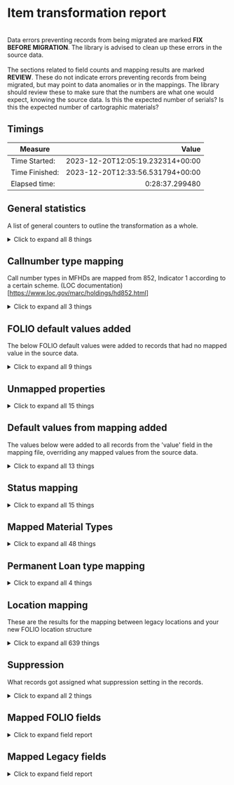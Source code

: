 # Item transformation report   
<br/>Data errors preventing records from being migrated are marked **FIX BEFORE MIGRATION**. The library is advised to clean up these errors in the source data.<br/><br/> The sections related to field counts and mapping results are marked **REVIEW**. These do not indicate errors preventing records from being migrated, but may point to data anomalies or in the mappings. The library should review these to make sure that the numbers are what one would expect, knowing the source data. Is this the expected number of serials? Is this the expected number of cartographic materials?
## Timings   
   
Measure | Value   
--- | ---:   
Time Started: | 2023-12-20T12:05:19.232314+00:00   
Time Finished: | 2023-12-20T12:33:56.531794+00:00   
Elapsed time: | 0:28:37.299480   
   
## General statistics    
A list of general counters to outline the transformation as a whole.    
<details><summary>Click to expand all 8 things</summary>     
   
Measure | Count   
--- | ---:   
Duplicate barcodes | 20   
Number of Legacy items in file_name='nalis_items.tsv' discovery_suppressed=False staff_suppressed=False service_point_id='' | 1,180,521   
Number of empty rows in nalis_items.tsv | 0   
Number of files processed | 1   
Number of legacy items in total | 1,180,521   
Number of records written to disk | 1,180,521   
Number of rows in nalis_items.tsv | 1,180,521   
</details>   
   
## Callnumber type mapping    
Call number types in MFHDs are mapped from 852, Indicator 1 according to a certain scheme. (LOC documentation)[https://www.loc.gov/marc/holdings/hd852.html]    
<details><summary>Click to expand all 3 things</summary>     
   
Measure | Count   
--- | ---:   
Unmapped (Default value was set) -- 03dd64d00-5626-4ecd-8ece-4531e0069f35 -> Other scheme | 1,151,933   
Unmapped (Default value was set) -- 95467209-6d7b-468b-94df-0f5d7ad2747d -> Other scheme | 28,588   
</details>   
   
## FOLIO default values added    
The below FOLIO default values were added to records that had no mapped value in the source data.    
<details><summary>Click to expand all 9 things</summary>     
   
Measure | Count   
--- | ---:   
 added to descriptionOfPieces | 1,178,700   
 added to notes[0].note | 1,074,421   
 added to notes[2].note | 16,828   
 added to notes[3].note | 57,696   
 added to notes[4].note | 15,971   
 added to notes[5].note | 1,170,751   
 added to numberOfPieces | 1,178,700   
 added to volume | 1,180,521   
</details>   
   
## Unmapped properties    
    
<details><summary>Click to expand all 15 things</summary>     
   
Measure | Count   
--- | ---:   
descriptionOfPieces | 1,178,700   
notes[0].note | 1,074,421   
notes[0].staffOnly | 1,180,521   
notes[1].staffOnly | 1,180,521   
notes[2].note | 16,828   
notes[2].staffOnly | 1,180,521   
notes[3].note | 57,696   
notes[3].staffOnly | 1,180,521   
notes[4].note | 15,971   
notes[4].staffOnly | 1,180,521   
notes[5].note | 1,170,751   
notes[5].staffOnly | 1,180,521   
numberOfPieces | 1,178,700   
volume | 1,180,521   
</details>   
   
## Default values from mapping added    
The values below were added to all records from the 'value' field in the mapping file, overriding any mapped values from the source data.    
<details><summary>Click to expand all 13 things</summary>     
   
Measure | Count   
--- | ---:   
1fbeaf4e-0ecb-47bd-83bf-a717bd390527 added to notes[4].itemNoteTypeId | 1,180,521   
26c03dca-da5e-401b-bd54-290bec7cd267 added to notes[5].itemNoteTypeId | 1,180,521   
4f13c23a-e2bb-4cc2-99ea-6b018a929323 added to notes[3].itemNoteTypeId | 1,180,521   
781a9208-ed61-4c2e-9b2c-2bbfed2ce488 added to notes[0].itemNoteTypeId | 1,180,521   
82019387-3cda-464f-88e5-d040a87ef5c3 added to notes[2].itemNoteTypeId | 1,180,521   
976ba776-d9c9-414c-85a4-dcf6afa8563d added to notes[1].itemNoteTypeId | 1,180,521   
False added to notes[0].staffOnly | 1,180,521   
False added to notes[1].staffOnly | 1,180,521   
False added to notes[2].staffOnly | 1,180,521   
False added to notes[3].staffOnly | 1,180,521   
False added to notes[4].staffOnly | 1,180,521   
False added to notes[5].staffOnly | 1,180,521   
</details>   
   
## Status mapping    
    
<details><summary>Click to expand all 15 things</summary>     
   
Measure | Count   
--- | ---:   
'AVAIL_SOON' -> Available | 984   
'Available' -> Available | 294,510   
'BINDERY' -> In process | 4,712   
'CATALOGING' -> In process | 93,758   
'CHECKEDOUT' -> Available | 239,204   
'DISCARD' -> Withdrawn | 51,756   
'HOLDS' -> Available | 461   
'INTRANSIT' -> Available | 249,572   
'LOST-ASSUM' -> Missing | 89   
'LOST-CLAIM' -> Missing | 9,154   
'LOST-PAID' -> Available | 1,598   
'MISSING' -> Available | 4,176   
'STORAGE' -> Unavailable | 230,505   
'WITHDRAWN' -> Withdrawn | 42   
</details>   
   
## Mapped Material Types    
    
<details><summary>Click to expand all 48 things</summary>     
   
Measure | Count   
--- | ---:   
AUDIO -> Sound recording | 36,616   
BOOK -> Book | 411,217   
COMP-FILE -> CD | 987   
EBOOK -> Electronic resource | 5   
GRAPHIC -> Graphic Novel | 4   
JVIDEO -> Video recording (inclusive of DVD) | 13,154   
KIT -> Visual materials (VM) | 239   
MAGAZINE -> CNR | 244   
MAP -> Map | 30   
MIXED -> Mixed | 1   
MUSIC -> Music | 367   
NEWSPAPER -> CNR | 4   
Unmapped (Default value was set) -- ARTIFACT -> Book | 3   
Unmapped (Default value was set) -- BRL -> Book | 4   
Unmapped (Default value was set) -- ILL-BOOK -> Book | 1   
Unmapped (Default value was set) -- JAUDIO -> Book | 5,069   
Unmapped (Default value was set) -- JBOOK -> Book | 365,851   
Unmapped (Default value was set) -- JCOMP-FILE -> Book | 654   
Unmapped (Default value was set) -- JMUSIC -> Book | 137   
Unmapped (Default value was set) -- JREF-AUDIO -> Book | 550   
Unmapped (Default value was set) -- JREF-BOOK -> Book | 10,357   
Unmapped (Default value was set) -- JREF-MUSIC -> Book | 61   
Unmapped (Default value was set) -- JREF-VIDEO -> Book | 1,141   
Unmapped (Default value was set) -- JREFCO-FIL -> Book | 94   
Unmapped (Default value was set) -- LAPTOP -> Book | 14   
Unmapped (Default value was set) -- LIB-COLL -> Book | 2,594   
Unmapped (Default value was set) -- MUSIC_PRN -> Book | 12   
Unmapped (Default value was set) -- NEW-BOOK -> Book | 1   
Unmapped (Default value was set) -- PAMPHLET -> Book | 79   
Unmapped (Default value was set) -- PTC -> Book | 996   
Unmapped (Default value was set) -- PTL -> Book | 1,529   
Unmapped (Default value was set) -- REF-AUDIO -> Book | 4,099   
Unmapped (Default value was set) -- REF-BOOK -> Book | 113,036   
Unmapped (Default value was set) -- REF-MUSIC -> Book | 1,122   
Unmapped (Default value was set) -- REF-VIDEO -> Book | 2,324   
Unmapped (Default value was set) -- REFCO-FILE -> Book | 693   
Unmapped (Default value was set) -- UNKNOWN -> Book | 21,583   
Unmapped (Default value was set) -- VIDEO -> Book | 21,811   
Unmapped (Default value was set) -- YAAUDIO -> Book | 5,577   
Unmapped (Default value was set) -- YABOOK -> Book | 134,143   
Unmapped (Default value was set) -- YAMUSIC -> Book | 3   
Unmapped (Default value was set) -- YAREF-AUD -> Book | 127   
Unmapped (Default value was set) -- YAREF-BOOK -> Book | 11,432   
Unmapped (Default value was set) -- YAREF-VID -> Book | 223   
Unmapped (Default value was set) -- YAREFCO-FI -> Book | 586   
Unmapped (Default value was set) -- YAVIDEO -> Book | 10,490   
Unmapped (Default value was set) -- YCOMP-FILE -> Book | 1,257   
</details>   
   
## Permanent Loan type mapping    
    
<details><summary>Click to expand all 4 things</summary>     
   
Measure | Count   
--- | ---:   
Unmapped (Default value was set) -- M -> Can circulate | 258,776   
Unmapped (Default value was set) -- N -> Can circulate | 95,050   
Unmapped (Default value was set) -- Y -> Can circulate | 826,695   
</details>   
   
## Location mapping    
These are the results for the mapping between legacy locations and your new FOLIO location structure    
<details><summary>Click to expand all 639 things</summary>     
   
Measure | Count   
--- | ---:   
Unmapped (Default value was set) -- ARIAFI -> MIGRATION | 1   
Unmapped (Default value was set) -- ARIBINDERY -> MIGRATION | 7   
Unmapped (Default value was set) -- ARICATALOGING -> MIGRATION | 1   
Unmapped (Default value was set) -- ARIEAS -> MIGRATION | 1,451   
Unmapped (Default value was set) -- ARIJMC -> MIGRATION | 1   
Unmapped (Default value was set) -- ARIJNF -> MIGRATION | 2   
Unmapped (Default value was set) -- ARILIB -> MIGRATION | 1   
Unmapped (Default value was set) -- ARILIBCOLL -> MIGRATION | 108   
Unmapped (Default value was set) -- ARIMEDIACTR -> MIGRATION | 3,575   
Unmapped (Default value was set) -- ARIMMC -> MIGRATION | 12   
Unmapped (Default value was set) -- ARIPERRACK -> MIGRATION | 7   
Unmapped (Default value was set) -- ARIPTC -> MIGRATION | 6   
Unmapped (Default value was set) -- ARIPTL -> MIGRATION | 137   
Unmapped (Default value was set) -- ARIREFERENCE -> MIGRATION | 140   
Unmapped (Default value was set) -- ARISPINNERS -> MIGRATION | 3,776   
Unmapped (Default value was set) -- ARISTACKS -> MIGRATION | 39,383   
Unmapped (Default value was set) -- ARISTE -> MIGRATION | 8   
Unmapped (Default value was set) -- ARIUNKNOWN -> MIGRATION | 2   
Unmapped (Default value was set) -- ARUSTACKS -> MIGRATION | 1   
Unmapped (Default value was set) -- BARCATALOGING -> MIGRATION | 1   
Unmapped (Default value was set) -- BAREAS -> MIGRATION | 162   
Unmapped (Default value was set) -- BARMEDIACTR -> MIGRATION | 434   
Unmapped (Default value was set) -- BARPTL -> MIGRATION | 11   
Unmapped (Default value was set) -- BARREFERENCE -> MIGRATION | 13   
Unmapped (Default value was set) -- BARSPINNERS -> MIGRATION | 488   
Unmapped (Default value was set) -- BARSTACKS -> MIGRATION | 3,140   
Unmapped (Default value was set) -- BARUNKNOWN -> MIGRATION | 1   
Unmapped (Default value was set) -- BETANR -> MIGRATION | 2   
Unmapped (Default value was set) -- BETCATALOGING -> MIGRATION | 1   
Unmapped (Default value was set) -- BETEAS -> MIGRATION | 71   
Unmapped (Default value was set) -- BETMEDIACTR -> MIGRATION | 115   
Unmapped (Default value was set) -- BETPTL -> MIGRATION | 5   
Unmapped (Default value was set) -- BETREFERENCE -> MIGRATION | 25   
Unmapped (Default value was set) -- BETSPINNERS -> MIGRATION | 400   
Unmapped (Default value was set) -- BETSTACKS -> MIGRATION | 1,411   
Unmapped (Default value was set) -- BM0EAS -> MIGRATION | 1,095   
Unmapped (Default value was set) -- BM0MEDIACTR -> MIGRATION | 1,057   
Unmapped (Default value was set) -- BM0PTL -> MIGRATION | 12   
Unmapped (Default value was set) -- BM0REFERENCE -> MIGRATION | 36   
Unmapped (Default value was set) -- BM0SPINNERS -> MIGRATION | 963   
Unmapped (Default value was set) -- BM0STACKS -> MIGRATION | 13,606   
Unmapped (Default value was set) -- BM0UNKNOWN -> MIGRATION | 2   
Unmapped (Default value was set) -- BM1EAS -> MIGRATION | 1,174   
Unmapped (Default value was set) -- BM1JNF -> MIGRATION | 2   
Unmapped (Default value was set) -- BM1MEDIACTR -> MIGRATION | 235   
Unmapped (Default value was set) -- BM1PERRACK -> MIGRATION | 2   
Unmapped (Default value was set) -- BM1PTL -> MIGRATION | 10   
Unmapped (Default value was set) -- BM1REFERENCE -> MIGRATION | 22   
Unmapped (Default value was set) -- BM1SPINNERS -> MIGRATION | 1,416   
Unmapped (Default value was set) -- BM1STACKS -> MIGRATION | 14,666   
Unmapped (Default value was set) -- BM2AFI -> MIGRATION | 35   
Unmapped (Default value was set) -- BM2ANF -> MIGRATION | 6   
Unmapped (Default value was set) -- BM2DISCARD -> MIGRATION | 1   
Unmapped (Default value was set) -- BM2EAS -> MIGRATION | 434   
Unmapped (Default value was set) -- BM2JFI -> MIGRATION | 40   
Unmapped (Default value was set) -- BM2JNF -> MIGRATION | 38   
Unmapped (Default value was set) -- BM2LIBCOLL -> MIGRATION | 1   
Unmapped (Default value was set) -- BM2MEDIACTR -> MIGRATION | 146   
Unmapped (Default value was set) -- BM2PERRACK -> MIGRATION | 2   
Unmapped (Default value was set) -- BM2PTL -> MIGRATION | 7   
Unmapped (Default value was set) -- BM2REFERENCE -> MIGRATION | 3   
Unmapped (Default value was set) -- BM2REPAIR -> MIGRATION | 1   
Unmapped (Default value was set) -- BM2SPINNERS -> MIGRATION | 1,103   
Unmapped (Default value was set) -- BM2STACKS -> MIGRATION | 5,953   
Unmapped (Default value was set) -- BM2YFI -> MIGRATION | 87   
Unmapped (Default value was set) -- BM2YNF -> MIGRATION | 6   
Unmapped (Default value was set) -- BM3DOW -> MIGRATION | 1   
Unmapped (Default value was set) -- BM3EAS -> MIGRATION | 996   
Unmapped (Default value was set) -- BM3JNF -> MIGRATION | 2   
Unmapped (Default value was set) -- BM3MEDIACTR -> MIGRATION | 854   
Unmapped (Default value was set) -- BM3PERRACK -> MIGRATION | 2   
Unmapped (Default value was set) -- BM3PTL -> MIGRATION | 28   
Unmapped (Default value was set) -- BM3REFERENCE -> MIGRATION | 19   
Unmapped (Default value was set) -- BM3SMA -> MIGRATION | 1   
Unmapped (Default value was set) -- BM3SPINNERS -> MIGRATION | 2,096   
Unmapped (Default value was set) -- BM3STACKS -> MIGRATION | 15,101   
Unmapped (Default value was set) -- BM3STORAGE -> MIGRATION | 1   
Unmapped (Default value was set) -- BM4BINDERY -> MIGRATION | 1   
Unmapped (Default value was set) -- BM4EAS -> MIGRATION | 346   
Unmapped (Default value was set) -- BM4JNF -> MIGRATION | 2   
Unmapped (Default value was set) -- BM4MEDIACTR -> MIGRATION | 199   
Unmapped (Default value was set) -- BM4PERRACK -> MIGRATION | 2   
Unmapped (Default value was set) -- BM4PTL -> MIGRATION | 31   
Unmapped (Default value was set) -- BM4REFERENCE -> MIGRATION | 9   
Unmapped (Default value was set) -- BM4SPINNERS -> MIGRATION | 1,038   
Unmapped (Default value was set) -- BM4STACKS -> MIGRATION | 7,981   
Unmapped (Default value was set) -- CARAMC -> MIGRATION | 122   
Unmapped (Default value was set) -- CARBRL -> MIGRATION | 2   
Unmapped (Default value was set) -- CARCATALOGING -> MIGRATION | 2   
Unmapped (Default value was set) -- CARDISCARD -> MIGRATION | 1   
Unmapped (Default value was set) -- CAREAS -> MIGRATION | 1,885   
Unmapped (Default value was set) -- CARJMC -> MIGRATION | 2   
Unmapped (Default value was set) -- CARJNF -> MIGRATION | 3   
Unmapped (Default value was set) -- CARLIBCOLL -> MIGRATION | 286   
Unmapped (Default value was set) -- CARMEDIACTR -> MIGRATION | 4,246   
Unmapped (Default value was set) -- CARMMC -> MIGRATION | 45   
Unmapped (Default value was set) -- CARPERRACK -> MIGRATION | 17   
Unmapped (Default value was set) -- CARPTC -> MIGRATION | 24   
Unmapped (Default value was set) -- CARPTL -> MIGRATION | 218   
Unmapped (Default value was set) -- CARREFERENCE -> MIGRATION | 271   
Unmapped (Default value was set) -- CARRESERVES -> MIGRATION | 1   
Unmapped (Default value was set) -- CARSMA -> MIGRATION | 3   
Unmapped (Default value was set) -- CARSPINNERS -> MIGRATION | 5,496   
Unmapped (Default value was set) -- CARST -> MIGRATION | 1   
Unmapped (Default value was set) -- CARSTACKS -> MIGRATION | 61,928   
Unmapped (Default value was set) -- CARSTC -> MIGRATION | 1   
Unmapped (Default value was set) -- CARSTORAGE -> MIGRATION | 1   
Unmapped (Default value was set) -- CARUNKNOWN -> MIGRATION | 23   
Unmapped (Default value was set) -- CARWITHDRAWN -> MIGRATION | 1   
Unmapped (Default value was set) -- CEDEAS -> MIGRATION | 453   
Unmapped (Default value was set) -- CEDJNF -> MIGRATION | 1   
Unmapped (Default value was set) -- CEDMEDIACTR -> MIGRATION | 953   
Unmapped (Default value was set) -- CEDMISSING -> MIGRATION | 2   
Unmapped (Default value was set) -- CEDPERRACK -> MIGRATION | 3   
Unmapped (Default value was set) -- CEDPTC -> MIGRATION | 1   
Unmapped (Default value was set) -- CEDPTL -> MIGRATION | 17   
Unmapped (Default value was set) -- CEDREFERENCE -> MIGRATION | 31   
Unmapped (Default value was set) -- CEDSPINNERS -> MIGRATION | 737   
Unmapped (Default value was set) -- CEDSTACKS -> MIGRATION | 9,529   
Unmapped (Default value was set) -- CHABINDERY -> MIGRATION | 4   
Unmapped (Default value was set) -- CHACATALOGING -> MIGRATION | 2   
Unmapped (Default value was set) -- CHAEAS -> MIGRATION | 977   
Unmapped (Default value was set) -- CHAJMC -> MIGRATION | 1   
Unmapped (Default value was set) -- CHAJNF -> MIGRATION | 2   
Unmapped (Default value was set) -- CHALAC -> MIGRATION | 1   
Unmapped (Default value was set) -- CHALIB -> MIGRATION | 1   
Unmapped (Default value was set) -- CHALIBCOLL -> MIGRATION | 103   
Unmapped (Default value was set) -- CHAMEDIACTR -> MIGRATION | 3,900   
Unmapped (Default value was set) -- CHAMMC -> MIGRATION | 9   
Unmapped (Default value was set) -- CHAPERRACK -> MIGRATION | 5   
Unmapped (Default value was set) -- CHAPTC -> MIGRATION | 4   
Unmapped (Default value was set) -- CHAPTL -> MIGRATION | 88   
Unmapped (Default value was set) -- CHAREFERENCE -> MIGRATION | 220   
Unmapped (Default value was set) -- CHASMA -> MIGRATION | 1   
Unmapped (Default value was set) -- CHASPINNERS -> MIGRATION | 4,158   
Unmapped (Default value was set) -- CHASTACKS -> MIGRATION | 28,878   
Unmapped (Default value was set) -- CHLBINDERY -> MIGRATION | 26   
Unmapped (Default value was set) -- CHLDISCARD -> MIGRATION | 513   
Unmapped (Default value was set) -- CHLEAS -> MIGRATION | 565   
Unmapped (Default value was set) -- CHLMEDIACTR -> MIGRATION | 215   
Unmapped (Default value was set) -- CHLPTL -> MIGRATION | 1   
Unmapped (Default value was set) -- CHLREFERENCE -> MIGRATION | 47   
Unmapped (Default value was set) -- CHLREPAIR -> MIGRATION | 64   
Unmapped (Default value was set) -- CHLRES -> MIGRATION | 26   
Unmapped (Default value was set) -- CHLRESERVES -> MIGRATION | 89   
Unmapped (Default value was set) -- CHLSPINNERS -> MIGRATION | 5   
Unmapped (Default value was set) -- CHLSTACKS -> MIGRATION | 13,934   
Unmapped (Default value was set) -- CHLSTORAGE -> MIGRATION | 383   
Unmapped (Default value was set) -- CHLWITHDRAWN -> MIGRATION | 2,794   
Unmapped (Default value was set) -- CVABINDERY -> MIGRATION | 3   
Unmapped (Default value was set) -- CVACATALOGING -> MIGRATION | 5   
Unmapped (Default value was set) -- CVAEAS -> MIGRATION | 1,095   
Unmapped (Default value was set) -- CVAJMC -> MIGRATION | 1   
Unmapped (Default value was set) -- CVAJNF -> MIGRATION | 1   
Unmapped (Default value was set) -- CVALIBCOLL -> MIGRATION | 31   
Unmapped (Default value was set) -- CVALOST -> MIGRATION | 3   
Unmapped (Default value was set) -- CVAMEDIACTR -> MIGRATION | 2,114   
Unmapped (Default value was set) -- CVAMMC -> MIGRATION | 7   
Unmapped (Default value was set) -- CVAPERRACK -> MIGRATION | 5   
Unmapped (Default value was set) -- CVAPTC -> MIGRATION | 1   
Unmapped (Default value was set) -- CVAPTL -> MIGRATION | 90   
Unmapped (Default value was set) -- CVAREFERENCE -> MIGRATION | 111   
Unmapped (Default value was set) -- CVASPINNERS -> MIGRATION | 2,470   
Unmapped (Default value was set) -- CVAST -> MIGRATION | 1   
Unmapped (Default value was set) -- CVASTACKS -> MIGRATION | 30,683   
Unmapped (Default value was set) -- CVAUNKNOWN -> MIGRATION | 35   
Unmapped (Default value was set) -- CVAYMC -> MIGRATION | 1   
Unmapped (Default value was set) -- DEBEAS -> MIGRATION | 597   
Unmapped (Default value was set) -- DEBJMC -> MIGRATION | 1   
Unmapped (Default value was set) -- DEBJNF -> MIGRATION | 1   
Unmapped (Default value was set) -- DEBMEDIACTR -> MIGRATION | 1,400   
Unmapped (Default value was set) -- DEBMMC -> MIGRATION | 4   
Unmapped (Default value was set) -- DEBPERRACK -> MIGRATION | 4   
Unmapped (Default value was set) -- DEBPTC -> MIGRATION | 1   
Unmapped (Default value was set) -- DEBPTL -> MIGRATION | 33   
Unmapped (Default value was set) -- DEBREFERENCE -> MIGRATION | 70   
Unmapped (Default value was set) -- DEBSPINNERS -> MIGRATION | 1,249   
Unmapped (Default value was set) -- DEBSTACKS -> MIGRATION | 16,066   
Unmapped (Default value was set) -- DEBUNKNOWN -> MIGRATION | 2   
Unmapped (Default value was set) -- DGMBINDERY -> MIGRATION | 3   
Unmapped (Default value was set) -- DGMCATALOGING -> MIGRATION | 1   
Unmapped (Default value was set) -- DGMDISCARD -> MIGRATION | 3   
Unmapped (Default value was set) -- DGMEAS -> MIGRATION | 210   
Unmapped (Default value was set) -- DGMJMC -> MIGRATION | 1   
Unmapped (Default value was set) -- DGMJNF -> MIGRATION | 2   
Unmapped (Default value was set) -- DGMLIBCOLL -> MIGRATION | 4   
Unmapped (Default value was set) -- DGMMEDIACTR -> MIGRATION | 1,651   
Unmapped (Default value was set) -- DGMMMC -> MIGRATION | 5   
Unmapped (Default value was set) -- DGMPERRACK -> MIGRATION | 5   
Unmapped (Default value was set) -- DGMPTC -> MIGRATION | 1   
Unmapped (Default value was set) -- DGMPTL -> MIGRATION | 62   
Unmapped (Default value was set) -- DGMREFERENCE -> MIGRATION | 73   
Unmapped (Default value was set) -- DGMSPINNERS -> MIGRATION | 2,148   
Unmapped (Default value was set) -- DGMSTACKS -> MIGRATION | 19,301   
Unmapped (Default value was set) -- DGMUNKNOWN -> MIGRATION | 1   
Unmapped (Default value was set) -- DGMYFI -> MIGRATION | 1   
Unmapped (Default value was set) -- HERAW1 -> MIGRATION | 4   
Unmapped (Default value was set) -- HERBINDERY -> MIGRATION | 15   
Unmapped (Default value was set) -- HERCATALOGING -> MIGRATION | 34   
Unmapped (Default value was set) -- HEREAS -> MIGRATION | 1   
Unmapped (Default value was set) -- HEREIC -> MIGRATION | 50   
Unmapped (Default value was set) -- HERGOV -> MIGRATION | 25   
Unmapped (Default value was set) -- HERHERITAGE -> MIGRATION | 1,093   
Unmapped (Default value was set) -- HERHSC -> MIGRATION | 5   
Unmapped (Default value was set) -- HERINPROCESS -> MIGRATION | 44   
Unmapped (Default value was set) -- HERJMC -> MIGRATION | 2   
Unmapped (Default value was set) -- HERLED -> MIGRATION | 18   
Unmapped (Default value was set) -- HERLIBCOLL -> MIGRATION | 67   
Unmapped (Default value was set) -- HERMAP -> MIGRATION | 1   
Unmapped (Default value was set) -- HERMEDIACTR -> MIGRATION | 1,678   
Unmapped (Default value was set) -- HERMISSING -> MIGRATION | 1   
Unmapped (Default value was set) -- HERMMC -> MIGRATION | 114   
Unmapped (Default value was set) -- HERPERRACK -> MIGRATION | 104   
Unmapped (Default value was set) -- HERPTC -> MIGRATION | 6   
Unmapped (Default value was set) -- HERPTL -> MIGRATION | 1   
Unmapped (Default value was set) -- HERRBC -> MIGRATION | 13   
Unmapped (Default value was set) -- HERREFERENCE -> MIGRATION | 388   
Unmapped (Default value was set) -- HERRES -> MIGRATION | 1   
Unmapped (Default value was set) -- HERSPINNERS -> MIGRATION | 23   
Unmapped (Default value was set) -- HERST -> MIGRATION | 1   
Unmapped (Default value was set) -- HERSTACKS -> MIGRATION | 43,584   
Unmapped (Default value was set) -- HERSTC -> MIGRATION | 22   
Unmapped (Default value was set) -- HERSTE -> MIGRATION | 191   
Unmapped (Default value was set) -- HERUNKNOWN -> MIGRATION | 11   
Unmapped (Default value was set) -- LABBINDERY -> MIGRATION | 1   
Unmapped (Default value was set) -- LABEAS -> MIGRATION | 644   
Unmapped (Default value was set) -- LABJMC -> MIGRATION | 2   
Unmapped (Default value was set) -- LABJNF -> MIGRATION | 1   
Unmapped (Default value was set) -- LABMAP -> MIGRATION | 1   
Unmapped (Default value was set) -- LABMEDIACTR -> MIGRATION | 1,645   
Unmapped (Default value was set) -- LABMMC -> MIGRATION | 7   
Unmapped (Default value was set) -- LABPERRACK -> MIGRATION | 3   
Unmapped (Default value was set) -- LABPTC -> MIGRATION | 1   
Unmapped (Default value was set) -- LABPTL -> MIGRATION | 47   
Unmapped (Default value was set) -- LABREFERENCE -> MIGRATION | 46   
Unmapped (Default value was set) -- LABSPINNERS -> MIGRATION | 1,330   
Unmapped (Default value was set) -- LABSTACKS -> MIGRATION | 14,843   
Unmapped (Default value was set) -- LABUNKNOWN -> MIGRATION | 2   
Unmapped (Default value was set) -- MALBINDERY -> MIGRATION | 1   
Unmapped (Default value was set) -- MALBRL -> MIGRATION | 1   
Unmapped (Default value was set) -- MALEAS -> MIGRATION | 696   
Unmapped (Default value was set) -- MALJMC -> MIGRATION | 1   
Unmapped (Default value was set) -- MALJNF -> MIGRATION | 2   
Unmapped (Default value was set) -- MALLIBCOLL -> MIGRATION | 18   
Unmapped (Default value was set) -- MALMEDIACTR -> MIGRATION | 2,532   
Unmapped (Default value was set) -- MALMMC -> MIGRATION | 9   
Unmapped (Default value was set) -- MALPERRACK -> MIGRATION | 4   
Unmapped (Default value was set) -- MALPTC -> MIGRATION | 1   
Unmapped (Default value was set) -- MALPTL -> MIGRATION | 63   
Unmapped (Default value was set) -- MALREFERENCE -> MIGRATION | 50   
Unmapped (Default value was set) -- MALSPINNERS -> MIGRATION | 1,676   
Unmapped (Default value was set) -- MALSTACKS -> MIGRATION | 18,327   
Unmapped (Default value was set) -- MALUNKNOWN -> MIGRATION | 1   
Unmapped (Default value was set) -- MAYBINDERY -> MIGRATION | 4   
Unmapped (Default value was set) -- MAYEAS -> MIGRATION | 977   
Unmapped (Default value was set) -- MAYJMC -> MIGRATION | 1   
Unmapped (Default value was set) -- MAYJNF -> MIGRATION | 1   
Unmapped (Default value was set) -- MAYLIBCOLL -> MIGRATION | 10   
Unmapped (Default value was set) -- MAYMEDIACTR -> MIGRATION | 2,489   
Unmapped (Default value was set) -- MAYMMC -> MIGRATION | 7   
Unmapped (Default value was set) -- MAYPERRACK -> MIGRATION | 4   
Unmapped (Default value was set) -- MAYPTC -> MIGRATION | 2   
Unmapped (Default value was set) -- MAYPTL -> MIGRATION | 81   
Unmapped (Default value was set) -- MAYREFERENCE -> MIGRATION | 120   
Unmapped (Default value was set) -- MAYSPINNERS -> MIGRATION | 3,672   
Unmapped (Default value was set) -- MAYSTACKS -> MIGRATION | 24,940   
Unmapped (Default value was set) -- MAYUNKNOWN -> MIGRATION | 6   
Unmapped (Default value was set) -- MGAANR -> MIGRATION | 1   
Unmapped (Default value was set) -- MGABINDERY -> MIGRATION | 1   
Unmapped (Default value was set) -- MGAEAS -> MIGRATION | 722   
Unmapped (Default value was set) -- MGAJMC -> MIGRATION | 1   
Unmapped (Default value was set) -- MGAJNF -> MIGRATION | 1   
Unmapped (Default value was set) -- MGALIBCOLL -> MIGRATION | 1   
Unmapped (Default value was set) -- MGAMEDIACTR -> MIGRATION | 1,808   
Unmapped (Default value was set) -- MGAMMC -> MIGRATION | 6   
Unmapped (Default value was set) -- MGAPERRACK -> MIGRATION | 3   
Unmapped (Default value was set) -- MGAPTC -> MIGRATION | 1   
Unmapped (Default value was set) -- MGAPTL -> MIGRATION | 66   
Unmapped (Default value was set) -- MGAREFERENCE -> MIGRATION | 44   
Unmapped (Default value was set) -- MGASPINNERS -> MIGRATION | 1,304   
Unmapped (Default value was set) -- MGASTACKS -> MIGRATION | 13,951   
Unmapped (Default value was set) -- MHLEAS -> MIGRATION | 68   
Unmapped (Default value was set) -- MHLJNF -> MIGRATION | 1   
Unmapped (Default value was set) -- MHLLIBCOLL -> MIGRATION | 7   
Unmapped (Default value was set) -- MHLMEDIACTR -> MIGRATION | 343   
Unmapped (Default value was set) -- MHLMMC -> MIGRATION | 2   
Unmapped (Default value was set) -- MHLPTC -> MIGRATION | 1   
Unmapped (Default value was set) -- MHLPTL -> MIGRATION | 8   
Unmapped (Default value was set) -- MHLREFERENCE -> MIGRATION | 17   
Unmapped (Default value was set) -- MHLSPINNERS -> MIGRATION | 559   
Unmapped (Default value was set) -- MHLSTACKS -> MIGRATION | 2,510   
Unmapped (Default value was set) -- MHLTES -> MIGRATION | 1   
Unmapped (Default value was set) -- MHLUNKNOWN -> MIGRATION | 1   
Unmapped (Default value was set) -- MSPMEDIACTR -> MIGRATION | 137   
Unmapped (Default value was set) -- MSPPERRACK -> MIGRATION | 3   
Unmapped (Default value was set) -- MSPPTL -> MIGRATION | 1   
Unmapped (Default value was set) -- MSPREFERENCE -> MIGRATION | 42   
Unmapped (Default value was set) -- MSPSPINNERS -> MIGRATION | 413   
Unmapped (Default value was set) -- MSPST -> MIGRATION | 1   
Unmapped (Default value was set) -- MSPSTACKS -> MIGRATION | 2,698   
Unmapped (Default value was set) -- PFOBRL -> MIGRATION | 1   
Unmapped (Default value was set) -- PFOEAS -> MIGRATION | 758   
Unmapped (Default value was set) -- PFOJMC -> MIGRATION | 1   
Unmapped (Default value was set) -- PFOJNF -> MIGRATION | 2   
Unmapped (Default value was set) -- PFOLIBCOLL -> MIGRATION | 16   
Unmapped (Default value was set) -- PFOMEDIACTR -> MIGRATION | 2,692   
Unmapped (Default value was set) -- PFOMMC -> MIGRATION | 13   
Unmapped (Default value was set) -- PFOPERRACK -> MIGRATION | 4   
Unmapped (Default value was set) -- PFOPTC -> MIGRATION | 2   
Unmapped (Default value was set) -- PFOPTL -> MIGRATION | 71   
Unmapped (Default value was set) -- PFOREFERENCE -> MIGRATION | 65   
Unmapped (Default value was set) -- PFOSPINNERS -> MIGRATION | 1,965   
Unmapped (Default value was set) -- PFOSTACKS -> MIGRATION | 22,340   
Unmapped (Default value was set) -- POSALAMC -> MIGRATION | 13   
Unmapped (Default value was set) -- POSALANF -> MIGRATION | 1   
Unmapped (Default value was set) -- POSALBINDERY -> MIGRATION | 31   
Unmapped (Default value was set) -- POSALCATALOGING -> MIGRATION | 12   
Unmapped (Default value was set) -- POSALDLS -> MIGRATION | 6   
Unmapped (Default value was set) -- POSALEAS -> MIGRATION | 2   
Unmapped (Default value was set) -- POSALHRM -> MIGRATION | 2   
Unmapped (Default value was set) -- POSALIFN -> MIGRATION | 127   
Unmapped (Default value was set) -- POSALINPROCESS -> MIGRATION | 5   
Unmapped (Default value was set) -- POSALINTRANSIT -> MIGRATION | 1   
Unmapped (Default value was set) -- POSALITC -> MIGRATION | 1   
Unmapped (Default value was set) -- POSALLIB -> MIGRATION | 1   
Unmapped (Default value was set) -- POSALLIBCOLL -> MIGRATION | 1,674   
Unmapped (Default value was set) -- POSALMEDIACTR -> MIGRATION | 4,478   
Unmapped (Default value was set) -- POSALMMC -> MIGRATION | 46   
Unmapped (Default value was set) -- POSALPBL -> MIGRATION | 31   
Unmapped (Default value was set) -- POSALPERRACK -> MIGRATION | 24   
Unmapped (Default value was set) -- POSALPTC -> MIGRATION | 318   
Unmapped (Default value was set) -- POSALPTL -> MIGRATION | 48   
Unmapped (Default value was set) -- POSALREFERENCE -> MIGRATION | 433   
Unmapped (Default value was set) -- POSALRESERVES -> MIGRATION | 598   
Unmapped (Default value was set) -- POSALSMA -> MIGRATION | 1   
Unmapped (Default value was set) -- POSALSPINNERS -> MIGRATION | 7,782   
Unmapped (Default value was set) -- POSALSTACKS -> MIGRATION | 120,677   
Unmapped (Default value was set) -- POSALSTE -> MIGRATION | 4   
Unmapped (Default value was set) -- POSALTRG -> MIGRATION | 7   
Unmapped (Default value was set) -- POSALUNKNOWN -> MIGRATION | 10   
Unmapped (Default value was set) -- POSALWITHDRAWN -> MIGRATION | 2   
Unmapped (Default value was set) -- POSCLBINDERY -> MIGRATION | 14   
Unmapped (Default value was set) -- POSCLBRL -> MIGRATION | 2   
Unmapped (Default value was set) -- POSCLEAS -> MIGRATION | 9,803   
Unmapped (Default value was set) -- POSCLJMC -> MIGRATION | 2   
Unmapped (Default value was set) -- POSCLJNF -> MIGRATION | 3   
Unmapped (Default value was set) -- POSCLLIBCOLL -> MIGRATION | 18   
Unmapped (Default value was set) -- POSCLMEDIACTR -> MIGRATION | 2,388   
Unmapped (Default value was set) -- POSCLMMC -> MIGRATION | 10   
Unmapped (Default value was set) -- POSCLPTC -> MIGRATION | 6   
Unmapped (Default value was set) -- POSCLPTL -> MIGRATION | 1,076   
Unmapped (Default value was set) -- POSCLREFERENCE -> MIGRATION | 263   
Unmapped (Default value was set) -- POSCLREPAIR -> MIGRATION | 2   
Unmapped (Default value was set) -- POSCLRESERVES -> MIGRATION | 1   
Unmapped (Default value was set) -- POSCLSMA -> MIGRATION | 1   
Unmapped (Default value was set) -- POSCLSPINNERS -> MIGRATION | 2,970   
Unmapped (Default value was set) -- POSCLST -> MIGRATION | 2   
Unmapped (Default value was set) -- POSCLSTACKS -> MIGRATION | 71,582   
Unmapped (Default value was set) -- POSCLUNKNOWN -> MIGRATION | 7   
Unmapped (Default value was set) -- POSYAAVAILSOON -> MIGRATION | 1   
Unmapped (Default value was set) -- POSYABINDERY -> MIGRATION | 1   
Unmapped (Default value was set) -- POSYACATALOGING -> MIGRATION | 2   
Unmapped (Default value was set) -- POSYALIB -> MIGRATION | 1   
Unmapped (Default value was set) -- POSYALIBCOLL -> MIGRATION | 35   
Unmapped (Default value was set) -- POSYAMEDIACTR -> MIGRATION | 1,459   
Unmapped (Default value was set) -- POSYAMMC -> MIGRATION | 10   
Unmapped (Default value was set) -- POSYAPERRACK -> MIGRATION | 5   
Unmapped (Default value was set) -- POSYAPTC -> MIGRATION | 2   
Unmapped (Default value was set) -- POSYAPTL -> MIGRATION | 1   
Unmapped (Default value was set) -- POSYAREFERENCE -> MIGRATION | 242   
Unmapped (Default value was set) -- POSYASPINNERS -> MIGRATION | 3,109   
Unmapped (Default value was set) -- POSYAST -> MIGRATION | 2   
Unmapped (Default value was set) -- POSYASTACKS -> MIGRATION | 31,737   
Unmapped (Default value was set) -- POSYAUNKNOWN -> MIGRATION | 12   
Unmapped (Default value was set) -- POSYAYAC -> MIGRATION | 1   
Unmapped (Default value was set) -- POSYAYMC -> MIGRATION | 1   
Unmapped (Default value was set) -- POSYAYNF -> MIGRATION | 1   
Unmapped (Default value was set) -- PTOBRL -> MIGRATION | 1   
Unmapped (Default value was set) -- PTOCATALOGING -> MIGRATION | 3   
Unmapped (Default value was set) -- PTOEAS -> MIGRATION | 827   
Unmapped (Default value was set) -- PTOJMC -> MIGRATION | 1   
Unmapped (Default value was set) -- PTOJNF -> MIGRATION | 1   
Unmapped (Default value was set) -- PTOLIBCOLL -> MIGRATION | 13   
Unmapped (Default value was set) -- PTOMEDIACTR -> MIGRATION | 2,099   
Unmapped (Default value was set) -- PTOMMC -> MIGRATION | 6   
Unmapped (Default value was set) -- PTOPERRACK -> MIGRATION | 4   
Unmapped (Default value was set) -- PTOPTC -> MIGRATION | 1   
Unmapped (Default value was set) -- PTOPTL -> MIGRATION | 79   
Unmapped (Default value was set) -- PTOREFERENCE -> MIGRATION | 85   
Unmapped (Default value was set) -- PTOSPINNERS -> MIGRATION | 1,926   
Unmapped (Default value was set) -- PTOSTACKS -> MIGRATION | 20,131   
Unmapped (Default value was set) -- RIOBINDERY -> MIGRATION | 11   
Unmapped (Default value was set) -- RIOCATALOGING -> MIGRATION | 2   
Unmapped (Default value was set) -- RIOEAS -> MIGRATION | 654   
Unmapped (Default value was set) -- RIOLIBCOLL -> MIGRATION | 11   
Unmapped (Default value was set) -- RIOMEDIACTR -> MIGRATION | 2,305   
Unmapped (Default value was set) -- RIOMMC -> MIGRATION | 4   
Unmapped (Default value was set) -- RIOPERRACK -> MIGRATION | 3   
Unmapped (Default value was set) -- RIOPTL -> MIGRATION | 52   
Unmapped (Default value was set) -- RIOREFERENCE -> MIGRATION | 104   
Unmapped (Default value was set) -- RIOSMA -> MIGRATION | 2   
Unmapped (Default value was set) -- RIOSPINNERS -> MIGRATION | 2,984   
Unmapped (Default value was set) -- RIOSTACKS -> MIGRATION | 15,876   
Unmapped (Default value was set) -- RIOSTC -> MIGRATION | 1   
Unmapped (Default value was set) -- RIOUNKNOWN -> MIGRATION | 8   
Unmapped (Default value was set) -- ROXBINDERY -> MIGRATION | 43   
Unmapped (Default value was set) -- ROXDAMAGED -> MIGRATION | 1   
Unmapped (Default value was set) -- ROXDISCARD -> MIGRATION | 962   
Unmapped (Default value was set) -- ROXEAS -> MIGRATION | 663   
Unmapped (Default value was set) -- ROXMEDIACTR -> MIGRATION | 199   
Unmapped (Default value was set) -- ROXREFERENCE -> MIGRATION | 61   
Unmapped (Default value was set) -- ROXREPAIR -> MIGRATION | 68   
Unmapped (Default value was set) -- ROXRES -> MIGRATION | 6   
Unmapped (Default value was set) -- ROXRESERVES -> MIGRATION | 14   
Unmapped (Default value was set) -- ROXSPINNERS -> MIGRATION | 5   
Unmapped (Default value was set) -- ROXSTACKS -> MIGRATION | 10,871   
Unmapped (Default value was set) -- ROXSTORAGE -> MIGRATION | 419   
Unmapped (Default value was set) -- ROXWITHDRAWN -> MIGRATION | 2,636   
Unmapped (Default value was set) -- SAJBRL -> MIGRATION | 2   
Unmapped (Default value was set) -- SAJDISCARD -> MIGRATION | 1   
Unmapped (Default value was set) -- SAJEAS -> MIGRATION | 812   
Unmapped (Default value was set) -- SAJJNF -> MIGRATION | 1   
Unmapped (Default value was set) -- SAJLIBCOLL -> MIGRATION | 21   
Unmapped (Default value was set) -- SAJMEDIACTR -> MIGRATION | 2,183   
Unmapped (Default value was set) -- SAJMMC -> MIGRATION | 9   
Unmapped (Default value was set) -- SAJPERRACK -> MIGRATION | 5   
Unmapped (Default value was set) -- SAJPTC -> MIGRATION | 4   
Unmapped (Default value was set) -- SAJPTL -> MIGRATION | 56   
Unmapped (Default value was set) -- SAJREFERENCE -> MIGRATION | 186   
Unmapped (Default value was set) -- SAJSPINNERS -> MIGRATION | 2,015   
Unmapped (Default value was set) -- SAJSTACKS -> MIGRATION | 23,018   
Unmapped (Default value was set) -- SAJUNKNOWN -> MIGRATION | 1   
Unmapped (Default value was set) -- SAJWITHDRAWN -> MIGRATION | 1   
Unmapped (Default value was set) -- SCAAFI -> MIGRATION | 5   
Unmapped (Default value was set) -- SCAANF -> MIGRATION | 79   
Unmapped (Default value was set) -- SCAANR -> MIGRATION | 18   
Unmapped (Default value was set) -- SCABINDERY -> MIGRATION | 7   
Unmapped (Default value was set) -- SCABRL -> MIGRATION | 3,771   
Unmapped (Default value was set) -- SCACLBINDERY -> MIGRATION | 3   
Unmapped (Default value was set) -- SCACLBRL -> MIGRATION | 913   
Unmapped (Default value was set) -- SCACLDAMAGED -> MIGRATION | 74   
Unmapped (Default value was set) -- SCACLDISCARD -> MIGRATION | 1,936   
Unmapped (Default value was set) -- SCACLEAS -> MIGRATION | 2,907   
Unmapped (Default value was set) -- SCACLLOST -> MIGRATION | 5   
Unmapped (Default value was set) -- SCACLLOSTPAID -> MIGRATION | 97   
Unmapped (Default value was set) -- SCACLMEDIACTR -> MIGRATION | 70   
Unmapped (Default value was set) -- SCACLPTL -> MIGRATION | 326   
Unmapped (Default value was set) -- SCACLREFERENCE -> MIGRATION | 129   
Unmapped (Default value was set) -- SCACLREPAIR -> MIGRATION | 25   
Unmapped (Default value was set) -- SCACLRES -> MIGRATION | 329   
Unmapped (Default value was set) -- SCACLSTACKS -> MIGRATION | 15,875   
Unmapped (Default value was set) -- SCACLSTORAGE -> MIGRATION | 26   
Unmapped (Default value was set) -- SCACLTES -> MIGRATION | 4   
Unmapped (Default value was set) -- SCACLWITHDRAWN -> MIGRATION | 3,905   
Unmapped (Default value was set) -- SCADAMAGED -> MIGRATION | 19   
Unmapped (Default value was set) -- SCADISCARD -> MIGRATION | 3,005   
Unmapped (Default value was set) -- SCAEAS -> MIGRATION | 13   
Unmapped (Default value was set) -- SCAINTRANSIT -> MIGRATION | 2   
Unmapped (Default value was set) -- SCAJFI -> MIGRATION | 11   
Unmapped (Default value was set) -- SCAJNF -> MIGRATION | 28   
Unmapped (Default value was set) -- SCALIBCOLL -> MIGRATION | 196   
Unmapped (Default value was set) -- SCALOST -> MIGRATION | 2   
Unmapped (Default value was set) -- SCALOSTPAID -> MIGRATION | 35   
Unmapped (Default value was set) -- SCAMEDIACTR -> MIGRATION | 198   
Unmapped (Default value was set) -- SCAMISSING -> MIGRATION | 3   
Unmapped (Default value was set) -- SCAREFERENCE -> MIGRATION | 312   
Unmapped (Default value was set) -- SCAREPAIR -> MIGRATION | 15   
Unmapped (Default value was set) -- SCARES -> MIGRATION | 3,871   
Unmapped (Default value was set) -- SCARESERVES -> MIGRATION | 2   
Unmapped (Default value was set) -- SCASPINNERS -> MIGRATION | 5   
Unmapped (Default value was set) -- SCASTACKS -> MIGRATION | 35,205   
Unmapped (Default value was set) -- SCASTORAGE -> MIGRATION | 626   
Unmapped (Default value was set) -- SCATES -> MIGRATION | 4   
Unmapped (Default value was set) -- SCAWITHDRAWN -> MIGRATION | 1,703   
Unmapped (Default value was set) -- SCAYABRL -> MIGRATION | 929   
Unmapped (Default value was set) -- SCAYADAMAGED -> MIGRATION | 6   
Unmapped (Default value was set) -- SCAYADISCARD -> MIGRATION | 987   
Unmapped (Default value was set) -- SCAYALOST -> MIGRATION | 2   
Unmapped (Default value was set) -- SCAYALOSTPAID -> MIGRATION | 2   
Unmapped (Default value was set) -- SCAYAMEDIACTR -> MIGRATION | 55   
Unmapped (Default value was set) -- SCAYAREFERENCE -> MIGRATION | 170   
Unmapped (Default value was set) -- SCAYARES -> MIGRATION | 38   
Unmapped (Default value was set) -- SCAYASPINNERS -> MIGRATION | 2   
Unmapped (Default value was set) -- SCAYASTACKS -> MIGRATION | 15,245   
Unmapped (Default value was set) -- SCAYASTORAGE -> MIGRATION | 342   
Unmapped (Default value was set) -- SCAYATES -> MIGRATION | 4   
Unmapped (Default value was set) -- SCAYAUNKNOWN -> MIGRATION | 1   
Unmapped (Default value was set) -- SCAYAWITHDRAWN -> MIGRATION | 2,051   
Unmapped (Default value was set) -- SCAYFI -> MIGRATION | 30   
Unmapped (Default value was set) -- SCAYNF -> MIGRATION | 1   
Unmapped (Default value was set) -- SGEEAS -> MIGRATION | 1,022   
Unmapped (Default value was set) -- SGEJFI -> MIGRATION | 1   
Unmapped (Default value was set) -- SGEJMC -> MIGRATION | 1   
Unmapped (Default value was set) -- SGEJNF -> MIGRATION | 1   
Unmapped (Default value was set) -- SGELIBCOLL -> MIGRATION | 22   
Unmapped (Default value was set) -- SGEMAC -> MIGRATION | 1   
Unmapped (Default value was set) -- SGEMEDIACTR -> MIGRATION | 3,052   
Unmapped (Default value was set) -- SGEMMC -> MIGRATION | 9   
Unmapped (Default value was set) -- SGEPERRACK -> MIGRATION | 4   
Unmapped (Default value was set) -- SGEPTC -> MIGRATION | 2   
Unmapped (Default value was set) -- SGEPTL -> MIGRATION | 70   
Unmapped (Default value was set) -- SGEREFERENCE -> MIGRATION | 144   
Unmapped (Default value was set) -- SGESPINNERS -> MIGRATION | 4,076   
Unmapped (Default value was set) -- SGEST -> MIGRATION | 1   
Unmapped (Default value was set) -- SGESTACKS -> MIGRATION | 26,682   
Unmapped (Default value was set) -- SGESTORAGE -> MIGRATION | 1   
Unmapped (Default value was set) -- SGEUNKNOWN -> MIGRATION | 1   
Unmapped (Default value was set) -- SIPAMC -> MIGRATION | 56   
Unmapped (Default value was set) -- SIPEAS -> MIGRATION | 744   
Unmapped (Default value was set) -- SIPJMC -> MIGRATION | 2   
Unmapped (Default value was set) -- SIPJNF -> MIGRATION | 1   
Unmapped (Default value was set) -- SIPLIBCOLL -> MIGRATION | 10   
Unmapped (Default value was set) -- SIPMEDIACTR -> MIGRATION | 2,046   
Unmapped (Default value was set) -- SIPMMC -> MIGRATION | 6   
Unmapped (Default value was set) -- SIPPERRACK -> MIGRATION | 3   
Unmapped (Default value was set) -- SIPPTC -> MIGRATION | 1   
Unmapped (Default value was set) -- SIPPTL -> MIGRATION | 76   
Unmapped (Default value was set) -- SIPREFERENCE -> MIGRATION | 199   
Unmapped (Default value was set) -- SIPSPINNERS -> MIGRATION | 1,459   
Unmapped (Default value was set) -- SIPST -> MIGRATION | 1   
Unmapped (Default value was set) -- SIPSTACKS -> MIGRATION | 20,192   
Unmapped (Default value was set) -- SIPSTE -> MIGRATION | 2   
Unmapped (Default value was set) -- SIPSTORAGE -> MIGRATION | 1   
Unmapped (Default value was set) -- SIPUNKNOWN -> MIGRATION | 10   
Unmapped (Default value was set) -- SIPYMC -> MIGRATION | 8   
Unmapped (Default value was set) -- SJSEAS -> MIGRATION | 4   
Unmapped (Default value was set) -- SJSMEDIACTR -> MIGRATION | 786   
Unmapped (Default value was set) -- SJSMMC -> MIGRATION | 1   
Unmapped (Default value was set) -- SJSPERRACK -> MIGRATION | 2   
Unmapped (Default value was set) -- SJSPTL -> MIGRATION | 11   
Unmapped (Default value was set) -- SJSREFERENCE -> MIGRATION | 25   
Unmapped (Default value was set) -- SJSSPINNERS -> MIGRATION | 532   
Unmapped (Default value was set) -- SJSSTACKS -> MIGRATION | 3,142   
Unmapped (Default value was set) -- SJSUNKNOWN -> MIGRATION | 1   
Unmapped (Default value was set) -- SMSMEDIACTR -> MIGRATION | 97   
Unmapped (Default value was set) -- SMSPERRACK -> MIGRATION | 2   
Unmapped (Default value was set) -- SMSREFERENCE -> MIGRATION | 8   
Unmapped (Default value was set) -- SMSSPINNERS -> MIGRATION | 108   
Unmapped (Default value was set) -- SMSSTACKS -> MIGRATION | 935   
Unmapped (Default value was set) -- SMSUNKNOWN -> MIGRATION | 2   
Unmapped (Default value was set) -- STHEAS -> MIGRATION | 589   
Unmapped (Default value was set) -- STHJMC -> MIGRATION | 1   
Unmapped (Default value was set) -- STHJNF -> MIGRATION | 1   
Unmapped (Default value was set) -- STHLIBCOLL -> MIGRATION | 1   
Unmapped (Default value was set) -- STHMEDIACTR -> MIGRATION | 1,995   
Unmapped (Default value was set) -- STHMMC -> MIGRATION | 10   
Unmapped (Default value was set) -- STHPERRACK -> MIGRATION | 4   
Unmapped (Default value was set) -- STHPTC -> MIGRATION | 1   
Unmapped (Default value was set) -- STHPTL -> MIGRATION | 39   
Unmapped (Default value was set) -- STHREFERENCE -> MIGRATION | 81   
Unmapped (Default value was set) -- STHSPINNERS -> MIGRATION | 1,924   
Unmapped (Default value was set) -- STHSTACKS -> MIGRATION | 18,835   
Unmapped (Default value was set) -- STHUNKNOWN -> MIGRATION | 1   
Unmapped (Default value was set) -- STJBINDERY -> MIGRATION | 1   
Unmapped (Default value was set) -- STJBRL -> MIGRATION | 2   
Unmapped (Default value was set) -- STJCATALOGING -> MIGRATION | 1   
Unmapped (Default value was set) -- STJEAS -> MIGRATION | 1,027   
Unmapped (Default value was set) -- STJJNF -> MIGRATION | 3   
Unmapped (Default value was set) -- STJLIBCOLL -> MIGRATION | 34   
Unmapped (Default value was set) -- STJMAP -> MIGRATION | 1   
Unmapped (Default value was set) -- STJMEDIACTR -> MIGRATION | 2,710   
Unmapped (Default value was set) -- STJMMC -> MIGRATION | 9   
Unmapped (Default value was set) -- STJPERRACK -> MIGRATION | 5   
Unmapped (Default value was set) -- STJPTC -> MIGRATION | 2   
Unmapped (Default value was set) -- STJPTL -> MIGRATION | 68   
Unmapped (Default value was set) -- STJREFERENCE -> MIGRATION | 118   
Unmapped (Default value was set) -- STJSPINNERS -> MIGRATION | 3,880   
Unmapped (Default value was set) -- STJST -> MIGRATION | 1   
Unmapped (Default value was set) -- STJSTACKS -> MIGRATION | 26,075   
Unmapped (Default value was set) -- STJUNKNOWN -> MIGRATION | 1   
Unmapped (Default value was set) -- STJWITHDRAWN -> MIGRATION | 1   
Unmapped (Default value was set) -- TESBINDERY -> MIGRATION | 1   
Unmapped (Default value was set) -- TESCATALOGING -> MIGRATION | 6   
Unmapped (Default value was set) -- TESDAMAGED -> MIGRATION | 8   
Unmapped (Default value was set) -- TESDISCARD -> MIGRATION | 1   
Unmapped (Default value was set) -- TESEAS -> MIGRATION | 21   
Unmapped (Default value was set) -- TESINTRANSIT -> MIGRATION | 1   
Unmapped (Default value was set) -- TESLIB -> MIGRATION | 2   
Unmapped (Default value was set) -- TESLIBCOLL -> MIGRATION | 229   
Unmapped (Default value was set) -- TESMEDIACTR -> MIGRATION | 23   
Unmapped (Default value was set) -- TESMMC -> MIGRATION | 1   
Unmapped (Default value was set) -- TESPERRACK -> MIGRATION | 9   
Unmapped (Default value was set) -- TESPTC -> MIGRATION | 199   
Unmapped (Default value was set) -- TESREFERENCE -> MIGRATION | 106   
Unmapped (Default value was set) -- TESRES -> MIGRATION | 1   
Unmapped (Default value was set) -- TESRESERVES -> MIGRATION | 1   
Unmapped (Default value was set) -- TESSPINNERS -> MIGRATION | 9   
Unmapped (Default value was set) -- TESSTACKS -> MIGRATION | 514   
Unmapped (Default value was set) -- TESSTORAGE -> MIGRATION | 1,203   
Unmapped (Default value was set) -- TESTES -> MIGRATION | 21   
Unmapped (Default value was set) -- TESUNKNOWN -> MIGRATION | 14,227   
Unmapped (Default value was set) -- TESWITHDRAWN -> MIGRATION | 3   
Unmapped (Default value was set) -- TGODAMAGED -> MIGRATION | 1   
Unmapped (Default value was set) -- TGODISCARD -> MIGRATION | 6,957   
Unmapped (Default value was set) -- TGOEAS -> MIGRATION | 1   
Unmapped (Default value was set) -- TGOSTACKS -> MIGRATION | 14   
Unmapped (Default value was set) -- THLBINDERY -> MIGRATION | 732   
Unmapped (Default value was set) -- THLDISCARD -> MIGRATION | 12   
Unmapped (Default value was set) -- THLREFERENCE -> MIGRATION | 5   
Unmapped (Default value was set) -- THLREPAIR -> MIGRATION | 258   
Unmapped (Default value was set) -- THLRES -> MIGRATION | 1,889   
Unmapped (Default value was set) -- THLSTACKS -> MIGRATION | 8,583   
Unmapped (Default value was set) -- THLWITHDRAWN -> MIGRATION | 8   
Unmapped (Default value was set) -- TUNCATALOGING -> MIGRATION | 2   
Unmapped (Default value was set) -- TUNEAS -> MIGRATION | 1,068   
Unmapped (Default value was set) -- TUNEIC -> MIGRATION | 318   
Unmapped (Default value was set) -- TUNJMC -> MIGRATION | 1   
Unmapped (Default value was set) -- TUNJNF -> MIGRATION | 3   
Unmapped (Default value was set) -- TUNLIBCOLL -> MIGRATION | 82   
Unmapped (Default value was set) -- TUNMEDIACTR -> MIGRATION | 3,104   
Unmapped (Default value was set) -- TUNMMC -> MIGRATION | 22   
Unmapped (Default value was set) -- TUNPERRACK -> MIGRATION | 10   
Unmapped (Default value was set) -- TUNPTC -> MIGRATION | 3   
Unmapped (Default value was set) -- TUNPTL -> MIGRATION | 112   
Unmapped (Default value was set) -- TUNRBC -> MIGRATION | 1   
Unmapped (Default value was set) -- TUNREFERENCE -> MIGRATION | 94   
Unmapped (Default value was set) -- TUNSPINNERS -> MIGRATION | 2,698   
Unmapped (Default value was set) -- TUNSTACKS -> MIGRATION | 31,461   
Unmapped (Default value was set) -- TUNSTE -> MIGRATION | 68   
Unmapped (Default value was set) -- TUNUNKNOWN -> MIGRATION | 27   
Unmapped (Default value was set) -- WPCBINDERY -> MIGRATION | 1   
Unmapped (Default value was set) -- WPCMEDIACTR -> MIGRATION | 664   
Unmapped (Default value was set) -- WPCPERRACK -> MIGRATION | 4   
Unmapped (Default value was set) -- WPCPTL -> MIGRATION | 2   
Unmapped (Default value was set) -- WPCREFERENCE -> MIGRATION | 40   
Unmapped (Default value was set) -- WPCSPINNERS -> MIGRATION | 990   
Unmapped (Default value was set) -- WPCSTACKS -> MIGRATION | 3,576   
Unmapped (Default value was set) -- WPCUNKNOWN -> MIGRATION | 1   
Unmapped (Default value was set) -- YTCEAS -> MIGRATION | 2   
Unmapped (Default value was set) -- YTCMEDIACTR -> MIGRATION | 650   
Unmapped (Default value was set) -- YTCPERRACK -> MIGRATION | 4   
Unmapped (Default value was set) -- YTCPTL -> MIGRATION | 8   
Unmapped (Default value was set) -- YTCREFERENCE -> MIGRATION | 37   
Unmapped (Default value was set) -- YTCSPINNERS -> MIGRATION | 667   
Unmapped (Default value was set) -- YTCSTACKS -> MIGRATION | 5,509   
Unmapped (Default value was set) -- YTCSTC -> MIGRATION | 1   
Unmapped (Default value was set) -- YTCUNKNOWN -> MIGRATION | 3   
Unmapped (Default value was set) -- YTCYNF -> MIGRATION | 2   
</details>   
   
## Suppression    
What records got assigned what suppression setting in the records.    
<details><summary>Click to expand all 2 things</summary>     
   
Measure | Count   
--- | ---:   
Suppressed from discovery = False | 1,180,521   
</details>   

## Mapped FOLIO fields
<details><summary>Click to expand field report</summary>     

FOLIO Field | Mapped | Unmapped  
--- | --- | ---:  
_version | 0 (0%) | 1,180,521 (100%) 
accessionNumber | 0 (0%) | 1,180,521 (100%) 
administrativeNotes | 0 (0%) | 1,180,521 (100%) 
barcode | 1,180,521 (100%) | 0 (0%) 
chronology | 0 (0%) | 1,180,521 (100%) 
circulationNotes | 0 (0%) | 1,180,521 (100%) 
copyNumber | 1,180,521 (100%) | 0 (0%) 
descriptionOfPieces | 1,821 (0%) | 1,178,700 (100%) 
discoverySuppress | 1,180,521 (100%) | 0 (0%) 
effectiveCallNumberComponents | 0 (0%) | 1,180,521 (100%) 
effectiveLocationId | 0 (0%) | 1,180,521 (100%) 
effectiveShelvingOrder | 0 (0%) | 1,180,521 (100%) 
electronicAccess | 0 (0%) | 1,180,521 (100%) 
enumeration | 0 (0%) | 1,180,521 (100%) 
formerIds | 1,180,521 (100%) | 0 (0%) 
holdingsRecord2 | 0 (0%) | 1,180,521 (100%) 
holdingsRecordId | 1,180,521 (100%) | 0 (0%) 
hrid | 0 (0%) | 1,180,521 (100%) 
id | 1,180,521 (100%) | 0 (0%) 
inTransitDestinationServicePointId | 0 (0%) | 1,180,521 (100%) 
itemDamagedStatusDate | 0 (0%) | 1,180,521 (100%) 
itemDamagedStatusId | 0 (0%) | 1,180,521 (100%) 
itemIdentifier | 1,180,521 (100%) | 0 (0%) 
itemLevelCallNumber | 0 (0%) | 1,180,521 (100%) 
itemLevelCallNumberPrefix | 0 (0%) | 1,180,521 (100%) 
itemLevelCallNumberSuffix | 0 (0%) | 1,180,521 (100%) 
itemLevelCallNumberTypeId | 1,180,521 (100%) | 0 (0%) 
lastCheckIn | 0 (0%) | 1,180,521 (100%) 
materialType | 0 (0%) | 1,180,521 (100%) 
materialTypeId | 1,180,521 (100%) | 0 (0%) 
metadata | 1,180,521 (100%) | 0 (0%) 
metadata.createdByUserId | 1,180,521 (100%) | 0 (0%) 
metadata.createdDate | 1,180,521 (100%) | 0 (0%) 
metadata.updatedByUserId | 1,180,521 (100%) | 0 (0%) 
metadata.updatedDate | 1,180,521 (100%) | 0 (0%) 
missingPieces | 0 (0%) | 1,180,521 (100%) 
missingPiecesDate | 0 (0%) | 1,180,521 (100%) 
notes | 1,180,521 (100%) | 0 (0%) 
notes.itemNoteTypeId | 1,180,521 (100%) | 0 (0%) 
notes.note | 1,180,521 (100%) | 0 (0%) 
numberOfMissingPieces | 0 (0%) | 1,180,521 (100%) 
numberOfPieces | 1,821 (0%) | 1,178,700 (100%) 
permanentLoanTypeId | 1,180,521 (100%) | 0 (0%) 
permanentLocation | 0 (0%) | 1,180,521 (100%) 
permanentLocationId | 1,180,521 (100%) | 0 (0%) 
purchaseOrderLineIdentifier | 0 (0%) | 1,180,521 (100%) 
statisticalCodeIds | 0 (0%) | 1,180,521 (100%) 
status | 1,180,521 (100%) | 0 (0%) 
status.date | 1,180,521 (100%) | 0 (0%) 
status.name | 1,180,521 (100%) | 0 (0%) 
tags | 0 (0%) | 1,180,521 (100%) 
temporaryLoanTypeId | 0 (0%) | 1,180,521 (100%) 
temporaryLocation | 0 (0%) | 1,180,521 (100%) 
temporaryLocationId | 0 (0%) | 1,180,521 (100%) 
volume | 0 (0%) | 1,180,521 (100%) 
yearCaption | 0 (0%) | 1,180,521 (100%) 
</details>   

## Mapped Legacy fields
<details><summary>Click to expand field report</summary>     

Legacy Field | Present | Mapped | Unmapped  
--- | --- | --- | ---:  
acquisitionDate | 2,361,042 (200.0%) | 2,361,042 (200%) | 0  
barcodeNumber | 1,180,521 (100.0%) | 1,180,521 (100%) | 0  
callNumbertype | 1,180,521 (100.0%) | 1,180,521 (100%) | 0  
copy | 1,180,521 (100.0%) | 1,180,521 (100%) | 0  
dateInventoried | 2,361,042 (200.0%) | 2,361,042 (200%) | 0  
holdingId | 1,180,521 (100.0%) | 1,180,521 (100%) | 0  
homeLocation | 1,180,521 (100.0%) | 1,180,521 (100%) | 0  
itemCategory | 2,361,042 (200.0%) | 2,361,042 (200%) | 0  
itemCategory2 | 2,361,042 (200.0%) | 2,361,042 (200%) | 0  
itemId | 2,361,042 (200.0%) | 2,361,042 (200%) | 0  
itemsNotescomment | 2,361,042 (200.0%) | 2,361,042 (200%) | 0  
loantype | 1,180,521 (100.0%) | 1,180,521 (100%) | 0  
mtype | 1,180,521 (100.0%) | 1,180,521 (100%) | 0  
numberPieces | 2,361,042 (200.0%) | 2,361,042 (200%) | 0  
priceNote | 2,361,042 (200.0%) | 2,361,042 (200%) | 0  
volumen | 1,180,521 (100.0%) | 1,180,521 (100%) | 0  
</details>   
